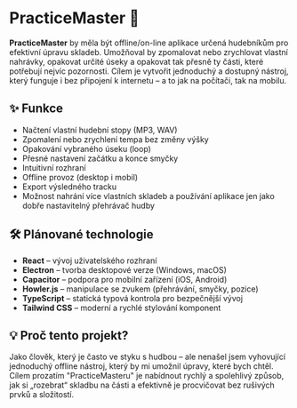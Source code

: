 # PracticeMaster 🎵

**PracticeMaster** by měla být offline/on-line aplikace určená hudebníkům pro efektivní úpravu skladeb. Umožňoval by zpomalovat nebo zrychlovat vlastní nahrávky, opakovat určité úseky a opakovat tak přesně ty části, které potřebují nejvíc pozornosti. Cílem je vytvořit jednoduchý a dostupný nástroj, který funguje i bez připojení k internetu – a to jak na počítači, tak na mobilu.

## ✨ Funkce

- Načtení vlastní hudební stopy (MP3, WAV)
- Zpomalení nebo zrychlení tempa bez změny výšky
- Opakování vybraného úseku (loop)
- Přesné nastavení začátku a konce smyčky
- Intuitivní rozhraní
- Offline provoz (desktop i mobil)
- Export výsledného tracku
- Možnost nahrání více vlastních skladeb a používání aplikace jen jako dobře nastavitelný přehrávač hudby

## 🛠 Plánované technologie

- **React** – vývoj uživatelského rozhraní
- **Electron** – tvorba desktopové verze (Windows, macOS)
- **Capacitor** – podpora pro mobilní zařízení (iOS, Android)
- **Howler.js** – manipulace se zvukem (přehrávání, smyčky, pozice)
- **TypeScript** – statická typová kontrola pro bezpečnější vývoj
- **Tailwind CSS** – moderní a rychlé stylování komponent

## 💡 Proč tento projekt?

Jako člověk, který je často ve styku s hudbou – ale nenašel jsem vyhovující jednoduchý offline nástroj, který by mi umožnil úpravy, které bych chtěl. Cílem prozatím "PracticeMasteru" je nabídnout rychlý a spolehlivý způsob, jak si „rozebrat“ skladbu na části a efektivně je procvičovat bez rušivých prvků a složitostí.

